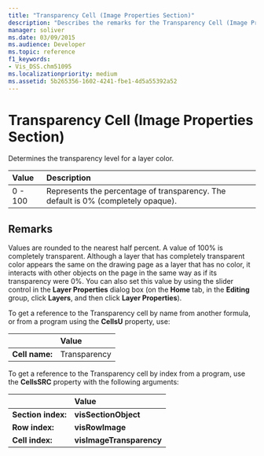 ```yaml
---
title: "Transparency Cell (Image Properties Section)"
description: "Describes the remarks for the Transparency Cell (Image Properties Section), which determines the transparency level for a layer color."
manager: soliver
ms.date: 03/09/2015
ms.audience: Developer
ms.topic: reference
f1_keywords:
- Vis_DSS.chm51095
ms.localizationpriority: medium
ms.assetid: 5b265356-1602-4241-fbe1-4d5a55392a52
---
```


# Transparency Cell (Image Properties Section)

Determines the transparency level for a layer color.
  
|**Value**|**Description**|
|:-----|:-----|
|0 - 100  <br/> |Represents the percentage of transparency. The default is 0% (completely opaque). |
   
## Remarks

Values are rounded to the nearest half percent. A value of 100% is completely transparent. Although a layer that has completely transparent color appears the same on the drawing page as a layer that has no color, it interacts with other objects on the page in the same way as if its transparency were 0%. You can also set this value by using the slider control in the **Layer Properties** dialog box (on the **Home** tab, in the **Editing** group, click **Layers**, and then click **Layer Properties**).
  
To get a reference to the Transparency cell by name from another formula, or from a program using the **CellsU** property, use: 
  
||Value |
|:-----|:-----|
|**Cell name:**  <br/> |Transparency  <br/> |
   
To get a reference to the Transparency cell by index from a program, use the **CellsSRC** property with the following arguments: 
  
||Value |
|:-----|:-----|
|**Section index:**  <br/> |**visSectionObject** <br/> |
|**Row index:**  <br/> |**visRowImage** <br/> |
|**Cell index:**  <br/> |**visImageTransparency** <br/> |
   

